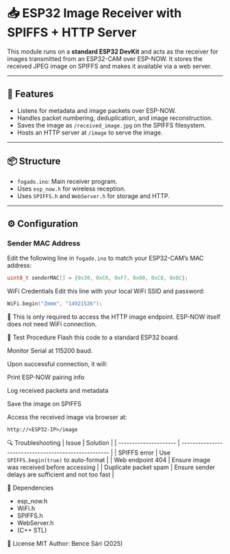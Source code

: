 # 📥 ESP32 Image Receiver with SPIFFS + HTTP Server

This module runs on a **standard ESP32 DevKit** and acts as the receiver for images transmitted from an ESP32-CAM over ESP-NOW. It stores the received JPEG image on SPIFFS and makes it available via a web server.

---

## 🧰 Features

- Listens for metadata and image packets over ESP-NOW.
- Handles packet numbering, deduplication, and image reconstruction.
- Saves the image as `/received_image.jpg` on the SPIFFS filesystem.
- Hosts an HTTP server at `/image` to serve the image.

---

## 📦 Structure

- `fogado.ino`: Main receiver program.
- Uses `esp_now.h` for wireless reception.
- Uses `SPIFFS.h` and `WebServer.h` for storage and HTTP.

---

## ⚙️ Configuration

### Sender MAC Address

Edit the following line in `fogado.ino` to match your ESP32-CAM’s MAC address:

```cpp
uint8_t senderMAC[] = {0x30, 0xC6, 0xF7, 0x00, 0xC8, 0x8C};
```
WiFi Credentials
Edit this line with your local WiFi SSID and password:

```cpp
WiFi.begin("Zmmm", "14921526");
```
📌 This is only required to access the HTTP image endpoint. ESP-NOW itself does not need WiFi connection.

🧪 Test Procedure
Flash this code to a standard ESP32 board.

Monitor Serial at 115200 baud.

Upon successful connection, it will:

Print ESP-NOW pairing info

Log received packets and metadata

Save the image on SPIFFS

Access the received image via browser at:

```arduino
http://<ESP32-IP>/image
```

🔍 Troubleshooting
| Issue                 | Solution                                             |
| --------------------- | ---------------------------------------------------- |
| SPIFFS error          | Use `SPIFFS.begin(true)` to auto-format              |
| Web endpoint 404      | Ensure image was received before accessing           |
| Duplicate packet spam | Ensure sender delays are sufficient and not too fast |



📎 Dependencies
- esp_now.h
- WiFi.h
- SPIFFS.h
- WebServer.h
- <set> (C++ STL)

📄 License
MIT
Author: Bence Sári (2025)
